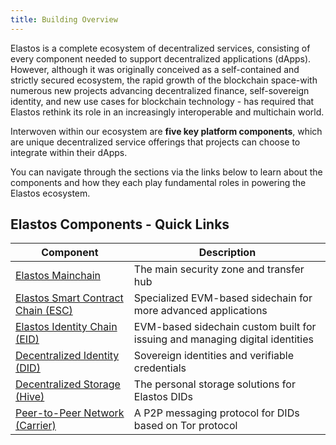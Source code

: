 ```yaml
---
title: Building Overview
---
```


Elastos is a complete ecosystem of decentralized services, consisting of every component needed to support decentralized applications (dApps). However, although it was originally conceived as a self-contained and strictly secured ecosystem, the rapid growth of the blockchain space-with numerous new projects advancing decentralized finance, self-sovereign identity, and new use cases for blockchain technology - has required that Elastos rethink its role in an increasingly interoperable and multichain world.

Interwoven within our ecosystem are **five key platform components**, which are unique decentralized service offerings that projects can choose to integrate within their dApps.

You can navigate through the sections via the links below to learn about the components and how they each play fundamental roles in powering the Elastos ecosystem.

## Elastos Components - Quick Links

| Component                                                   | Description                                                                  |
| ----------------------------------------------------------- | ---------------------------------------------------------------------------- |
| [Elastos Mainchain](/learn/mainchain/intro)                 | The main security zone and transfer hub                                      |
| [Elastos Smart Contract Chain (ESC)](/learn/sidechains/esc) | Specialized EVM-based sidechain for more advanced applications               |
| [Elastos Identity Chain (EID)](/learn/sidechains/eid)       | EVM-based sidechain custom built for issuing and managing digital identities |
| [Decentralized Identity (DID)](/learn/dids/intro)           | Sovereign identities and verifiable credentials                              |
| [Decentralized Storage (Hive)](/learn/hive/intro)           | The personal storage solutions for Elastos DIDs                              |
| [Peer-to-Peer Network (Carrier)](/learn/carrier/intro)      | A P2P messaging protocol for DIDs based on Tor protocol                      |
